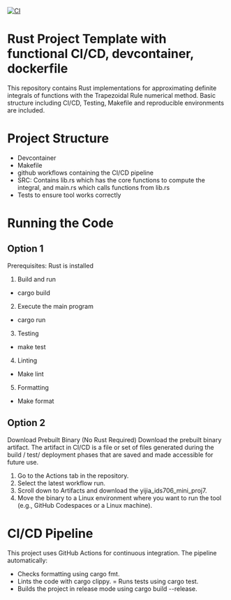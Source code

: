 [![CI](https://github.com/nogibjj/SiMinL_Week7/actions/workflows/CI.yml/badge.svg)](https://github.com/nogibjj/SiMinL_Week7/actions/workflows/CI.yml)

# Rust Project Template with functional CI/CD, devcontainer, dockerfile
This repository contains Rust implementations for approximating definite integrals of functions with the Trapezoidal Rule numerical method. Basic structure including CI/CD, Testing, Makefile and reproducible environments are included.

# Project Structure
- Devcontainer
- Makefile
- github workflows containing the CI/CD pipeline
- SRC: Contains lib.rs which has the core functions to compute the integral, and main.rs which calls functions from lib.rs
- Tests to ensure tool works correctly

# Running the Code
## Option 1
Prerequisites: Rust is installed

1. Build and run
- cargo build
2. Execute the main program
- cargo run
3. Testing
- make test
4. Linting
- Make lint
5. Formatting
- Make format

## Option 2
Download Prebuilt Binary (No Rust Required)
Download the prebuilt binary artifact. The artifact in CI/CD is a file or set of files generated during the build / test/ deployment phases that are saved and made accessible for future use.

1. Go to the Actions tab in the repository.
2. Select the latest workflow run.
3. Scroll down to Artifacts and download the yijia_ids706_mini_proj7.
4. Move the binary to a Linux environment where you want to run the tool (e.g., GitHub Codespaces or a Linux machine).

# CI/CD Pipeline
This project uses GitHub Actions for continuous integration. The pipeline automatically:
- Checks formatting using cargo fmt.
- Lints the code with cargo clippy.
= Runs tests using cargo test.
- Builds the project in release mode using cargo build --release.